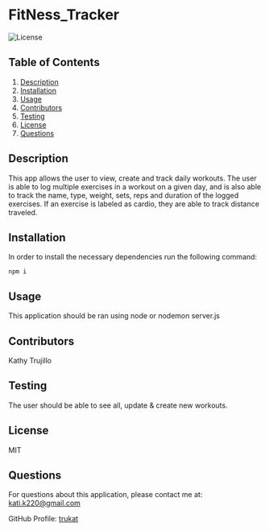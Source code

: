# FitNess_Tracker

  ![License](https://img.shields.io/badge/license-MIT-blue.svg)
 
  ## Table of Contents
  1. [Description](#projectDescription)
  2. [Installation](#installation)
  3. [Usage](#usage)
  4. [Contributors](#contributors)
  5. [Testing](#testing)
  6. [License](#license)
  7. [Questions](#questions)

  ## Description 
  This app allows the user to view, create and track daily workouts. The user is able to log multiple exercises in a workout on a given day, and is also able to track the name, type, weight, sets, reps and duration of the logged exercises. If an exercise is labeled as cardio, they are able to track distance traveled.
    
  ## Installation
    
  In order to install the necessary dependencies run the following command:
  ```
  npm i
  ```

  ## Usage
  This application should be ran using node or nodemon server.js

  ## Contributors
  Kathy Trujillo

  ## Testing
  The user should be able to see all, update & create new workouts.

  ## License
  MIT

  ## Questions
  For questions about this application, please contact me at: kati.k220@gmail.com

  GitHub Profile: [trukat](https://github.com/trukat/)
    
